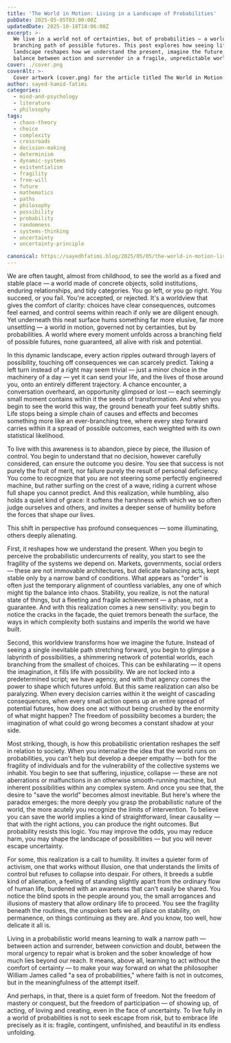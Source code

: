 ```yaml
---
title: 'The World in Motion: Living in a Landscape of Probabilities'
pubDate: 2025-05-05T03:00:00Z
updatedDate: 2025-10-18T18:06:08Z
excerpt: >-
  We live in a world not of certainties, but of probabilities — a world where every choice opens a
  branching path of possible futures. This post explores how seeing life as a dynamic, statistical
  landscape reshapes how we understand the present, imagine the future, and navigate the delicate
  balance between action and surrender in a fragile, unpredictable world.
cover: ./cover.png
coverAlt: >-
  Cover artwork (cover.png) for the article titled The World in Motion: Living in a Landscape of Probabilities.
author: sayed-hamid-fatimi
categories:
  - mind-and-psychology
  - literature
  - philosophy
tags:
  - chaos-theory
  - choice
  - complexity
  - crossroads
  - decision-making
  - determinism
  - dynamic-systems
  - existentialism
  - fragility
  - free-will
  - future
  - mathematics
  - paths
  - philosophy
  - possibility
  - probability
  - randomness
  - systems-thinking
  - uncertainty
  - uncertainty-principle

canonical: https://sayedhfatimi.blog/2025/05/05/the-world-in-motion-living-in-a-landscape-of-probabilities/
---
```


We are often taught, almost from childhood, to see the world as a fixed and stable place — a world made of concrete objects, solid institutions, enduring relationships, and tidy categories. You go left, or you go right. You succeed, or you fail. You're accepted, or rejected. It's a worldview that gives the comfort of clarity: choices have clear consequences, outcomes feel earned, and control seems within reach if only we are diligent enough. Yet underneath this neat surface hums something far more elusive, far more unsettling — a world in motion, governed not by certainties, but by probabilities. A world where every moment unfolds across a branching field of possible futures, none guaranteed, all alive with risk and potential.

In this dynamic landscape, every action ripples outward through layers of possibility, touching off consequences we can scarcely predict. Taking a left turn instead of a right may seem trivial — just a minor choice in the machinery of a day — yet it can send your life, and the lives of those around you, onto an entirely different trajectory. A chance encounter, a conversation overheard, an opportunity glimpsed or lost — each seemingly small moment contains within it the seeds of transformation. And when you begin to see the world this way, the ground beneath your feet subtly shifts. Life stops being a simple chain of causes and effects and becomes something more like an ever-branching tree, where every step forward carries within it a spread of possible outcomes, each weighted with its own statistical likelihood.

To live with this awareness is to abandon, piece by piece, the illusion of control. You begin to understand that no decision, however carefully considered, can ensure the outcome you desire. You see that success is not purely the fruit of merit, nor failure purely the result of personal deficiency. You come to recognize that you are not steering some perfectly engineered machine, but rather surfing on the crest of a wave, riding a current whose full shape you cannot predict. And this realization, while humbling, also holds a quiet kind of grace: it softens the harshness with which we so often judge ourselves and others, and invites a deeper sense of humility before the forces that shape our lives.

This shift in perspective has profound consequences — some illuminating, others deeply alienating.

First, it reshapes how we understand the present. When you begin to perceive the probabilistic undercurrents of reality, you start to see the fragility of the systems we depend on. Markets, governments, social orders — these are not immovable architectures, but delicate balancing acts, kept stable only by a narrow band of conditions. What appears as "order" is often just the temporary alignment of countless variables, any one of which might tip the balance into chaos. Stability, you realize, is not the natural state of things, but a fleeting and fragile achievement — a phase, not a guarantee. And with this realization comes a new sensitivity: you begin to notice the cracks in the façade, the quiet tremors beneath the surface, the ways in which complexity both sustains and imperils the world we have built.

Second, this worldview transforms how we imagine the future. Instead of seeing a single inevitable path stretching forward, you begin to glimpse a labyrinth of possibilities, a shimmering network of potential worlds, each branching from the smallest of choices. This can be exhilarating — it opens the imagination, it fills life with possibility. We are not locked into a predetermined script; we have agency, and with that agency comes the power to shape which futures unfold. But this same realization can also be paralyzing. When every decision carries within it the weight of cascading consequences, when every small action opens up an entire spread of potential futures, how does one act without being crushed by the enormity of what might happen? The freedom of possibility becomes a burden; the imagination of what could go wrong becomes a constant shadow at your side.

Most striking, though, is how this probabilistic orientation reshapes the self in relation to society. When you internalize the idea that the world runs on probabilities, you can't help but develop a deeper empathy — both for the fragility of individuals and for the vulnerability of the collective systems we inhabit. You begin to see that suffering, injustice, collapse — these are not aberrations or malfunctions in an otherwise smooth-running machine, but inherent possibilities within any complex system. And once you see that, the desire to "save the world" becomes almost inevitable. But here's where the paradox emerges: the more deeply you grasp the probabilistic nature of the world, the more acutely you recognize the limits of intervention. To believe you can save the world implies a kind of straightforward, linear causality — that with the right actions, you can produce the right outcomes. But probability resists this logic. You may improve the odds, you may reduce harm, you may shape the landscape of possibilities — but you will never escape uncertainty.

For some, this realization is a call to humility. It invites a quieter form of activism, one that works without illusion, one that understands the limits of control but refuses to collapse into despair. For others, it breeds a subtle kind of alienation, a feeling of standing slightly apart from the ordinary flow of human life, burdened with an awareness that can't easily be shared. You notice the blind spots in the people around you, the small arrogances and illusions of mastery that allow ordinary life to proceed. You see the fragility beneath the routines, the unspoken bets we all place on stability, on permanence, on things continuing as they are. And you know, too well, how delicate it all is.

Living in a probabilistic world means learning to walk a narrow path — between action and surrender, between conviction and doubt, between the moral urgency to repair what is broken and the sober knowledge of how much lies beyond our reach. It means, above all, learning to act without the comfort of certainty — to make your way forward on what the philosopher William James called "a sea of probabilities," where faith is not in outcomes, but in the meaningfulness of the attempt itself.

And perhaps, in that, there is a quiet form of freedom. Not the freedom of mastery or conquest, but the freedom of participation — of showing up, of acting, of loving and creating, even in the face of uncertainty. To live fully in a world of probabilities is not to seek escape from risk, but to embrace life precisely as it is: fragile, contingent, unfinished, and beautiful in its endless unfolding.

